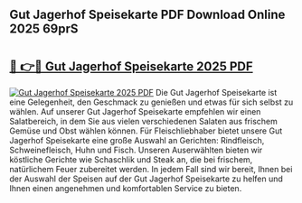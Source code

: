 ## Gut Jagerhof Speisekarte PDF Download Online 2025 69prS

# <h2><a href="http://gcbka3.nevu.top/?p=Gut+Jagerhof+Speisekarte">🔗 👉🔴 Gut Jagerhof Speisekarte 2025 PDF</a></h2>

[![Gut Jagerhof Speisekarte 2025 PDF](https://i.imgur.com/dBaPXMq.png)](http://gcbka3.nevu.top/?p=Gut+Jagerhof+Speisekarte)
Die Gut Jagerhof Speisekarte ist eine Gelegenheit, den Geschmack zu genießen und etwas für sich selbst zu wählen. Auf unserer Gut Jagerhof Speisekarte empfehlen wir einen Salatbereich, in dem Sie aus vielen verschiedenen Salaten aus frischem Gemüse und Obst wählen können. Für Fleischliebhaber bietet unsere Gut Jagerhof Speisekarte eine große Auswahl an Gerichten: Rindfleisch, Schweinefleisch, Huhn und Fisch. Unseren Auserwählten bieten wir köstliche Gerichte wie Schaschlik und Steak an, die bei frischem, natürlichem Feuer zubereitet werden. In jedem Fall sind wir bereit, Ihnen bei der Auswahl der Speisen auf der Gut Jagerhof Speisekarte zu helfen und Ihnen einen angenehmen und komfortablen Service zu bieten.

